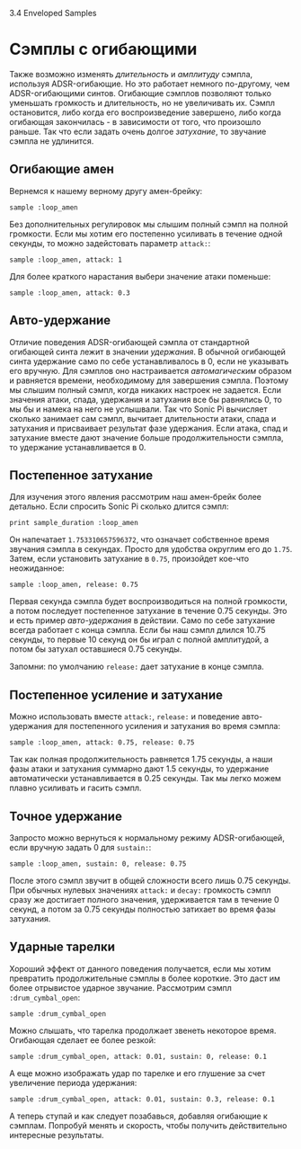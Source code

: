 3.4 Enveloped Samples

# Сэмплы с огибающими

Также возможно изменять *длительность* и *амплитуду* сэмпла, используя
ADSR-огибающие. Но это работает немного по-другому, чем ADSR-огибающими синтов.
Огибающие сэмплов позволяют только уменьшать громкость и длительность, но не
увеличивать их. Сэмпл остановится, либо когда его воспроизведение завершено, либо
когда огибающая закончилась - в зависимости от того, что произошло раньше. Так что
если задать очень долгое *затухание*, то звучание сэмпла не удлинится.

## Огибающие амен

Вернемся к нашему верному другу амен-брейку:

```
sample :loop_amen
```

Без дополнительных регулировок мы слышим полный сэмпл на полной громкости. Если
мы хотим его постепенно усиливать в течение одной секунды, то можно задейстовать
параметр `attack:`:

```
sample :loop_amen, attack: 1
```

Для более краткого нарастания выбери значение атаки поменьше:

```
sample :loop_amen, attack: 0.3
```

## Авто-удержание

Отличие поведения ADSR-огибающей сэмпла от стандартной огибающей синта лежит в
значении *удержания*. В обычной огибающей синта удержание само по себе
устанавливалось в 0, если не указывать его вручную. Для сэмплов оно настраивается
*автомагическим* образом и равняется времени, необходимому для завершения сэмпла.
Поэтому мы слышим полный сэмпл, когда никаких настроек не задается. Если значения
атаки, спада, удержания и затухания все бы равнялись 0, то мы бы и намека на него
не услышвали. Так что Sonic Pi вычисляет сколько занимает сам сэмпл, вычитает
длительности атаки, спада и затухания и присваивает результат фазе удержания. Если
атака, спад и затухание вместе дают значение больше продолжительности сэмпла, то
удержание устанавливается в 0.

## Постепенное затухание

Для изучения этого явления рассмотрим наш амен-брейк более детально. Если спросить
Sonic Pi сколько длится сэмпл:

```
print sample_duration :loop_amen
```

Он напечатает `1.753310657596372`, что означает собственное время звучания сэмпла
в секундах. Просто для удобства округлим его до `1.75`. Затем, если установить
затухание в `0.75`, произойдет кое-что неожиданное:

```
sample :loop_amen, release: 0.75
```

Первая секунда сэмпла будет воспроизводиться на полной громкости, а потом последует
постепенное затухание в течение 0.75 секунды. Это и есть пример *авто-удержания*
в действии. Само по себе затухание всегда работает с конца сэмпла. Если бы наш
сэмпл длился 10.75 секунды, то первые 10 секунд он бы играл с полной амплитудой,
а потом бы затухал оставшиеся 0.75 секунды.

Запомни: по умолчанию `release:` дает затухание в конце сэмпла.

## Постепенное усиление и затухание

Можно использовать вместе `attack:`, `release:` и поведение авто-удержания для
постепенного усиления и затухания во время сэмпла:

```
sample :loop_amen, attack: 0.75, release: 0.75
```

Так как полная продолжительность равняется 1.75 секунды, а наши фазы атаки и
затухания суммарно дают 1.5 секунды, то удержание автоматически устанавливается
в 0.25 секунды. Так мы легко можем плавно усиливать и гасить сэмпл.

## Точное удержание

Запросто можно вернуться к нормальному режиму ADSR-огибающей, если вручную задать
0 для `sustain:`:

```
sample :loop_amen, sustain: 0, release: 0.75
```

После этого сэмпл звучит в общей сложности всего лишь 0.75 секунды. При обычных
нулевых значениях `attack:` и `decay:` громкость сэмпл сразу же достигает полного
значения, удерживается там в течение 0 секунд, а потом за 0.75 секунды полностью
затихает во время фазы затухания.

## Ударные тарелки

Хороший эффект от данного поведения получается, если мы хотим превратить
продолжительные сэмплы в более короткие. Это даст им более отрывистое ударное
звучание. Рассмотрим сэмпл `:drum_cymbal_open`:

```
sample :drum_cymbal_open
```

Можно слышать, что тарелка продолжает звенеть некоторое время. Огибающая сделает
ее более резкой:

```
sample :drum_cymbal_open, attack: 0.01, sustain: 0, release: 0.1
```

А еще можно изображать удар по тарелке и его глушение за счет увеличение периода
удержания:

```
sample :drum_cymbal_open, attack: 0.01, sustain: 0.3, release: 0.1
```

А теперь ступай и как следует позабавься, добавляя огибающие к сэмплам. Попробуй
менять и скорость, чтобы получить действительно интересные результаты.

